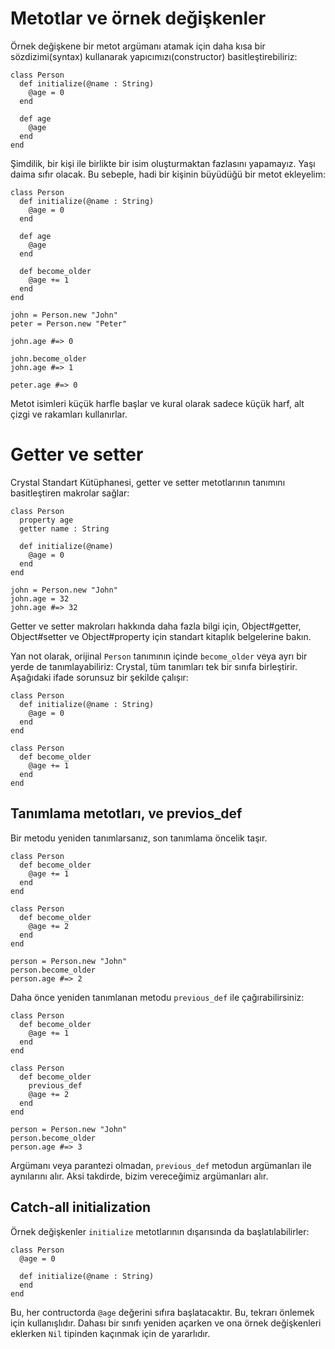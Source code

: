 # Metotlar ve örnek değişkenler

Örnek değişkene bir metot argümanı atamak için daha kısa bir sözdizimi(syntax) kullanarak yapıcımızı(constructor) basitleştirebiliriz:

```crystal
class Person
  def initialize(@name : String)
    @age = 0
  end

  def age
    @age
  end
end
```

Şimdilik, bir kişi ile birlikte bir isim oluşturmaktan fazlasını yapamayız. Yaşı daima sıfır olacak. Bu sebeple, hadi bir kişinin büyüdüğü bir metot ekleyelim:

```crystal
class Person
  def initialize(@name : String)
    @age = 0
  end

  def age
    @age
  end

  def become_older
    @age += 1
  end
end

john = Person.new "John"
peter = Person.new "Peter"

john.age #=> 0

john.become_older
john.age #=> 1

peter.age #=> 0
```

Metot isimleri küçük harfle başlar ve kural olarak sadece küçük harf, alt çizgi ve rakamları kullanırlar.

# Getter ve setter

Crystal Standart Kütüphanesi, getter ve setter metotlarının tanımını basitleştiren makrolar sağlar:

```crystal
class Person
  property age
  getter name : String

  def initialize(@name)
    @age = 0
  end
end

john = Person.new "John"
john.age = 32
john.age #=> 32
```

Getter ve setter makroları hakkında daha fazla bilgi için, Object#getter, Object#setter ve Object#property için standart kitaplık belgelerine bakın.

Yan not olarak, orijinal `Person` tanımının içinde `become_older` veya ayrı bir yerde de tanımlayabiliriz: Crystal, tüm tanımları tek bir sınıfa birleştirir. Aşağıdaki ifade sorunsuz bir şekilde çalışır:

```crystal
class Person
  def initialize(@name : String)
    @age = 0
  end
end

class Person
  def become_older
    @age += 1
  end
end
```

## Tanımlama metotları, ve previos_def

Bir metodu yeniden tanımlarsanız, son tanımlama öncelik taşır.

```crystal
class Person
  def become_older
    @age += 1
  end
end

class Person
  def become_older
    @age += 2
  end
end

person = Person.new "John"
person.become_older
person.age #=> 2
```

Daha önce yeniden tanımlanan metodu `previous_def` ile çağırabilirsiniz:

```crystal
class Person
  def become_older
    @age += 1
  end
end

class Person
  def become_older
    previous_def
    @age += 2
  end
end

person = Person.new "John"
person.become_older
person.age #=> 3
```

Argümanı veya parantezi olmadan, `previous_def` metodun argümanları ile aynılarını alır. Aksi takdirde, bizim vereceğimiz argümanları alır.

## Catch-all initialization

Örnek değişkenler `initialize` metotlarının dışarısında da başlatılabilirler:

```crystal
class Person
  @age = 0

  def initialize(@name : String)
  end
end
```

Bu, her contructorda `@age` değerini sıfıra başlatacaktır. Bu, tekrarı önlemek için kullanışlıdır. Dahası bir sınıfı yeniden açarken ve ona örnek değişkenleri eklerken `Nil` tipinden kaçınmak için de yararlıdır.
